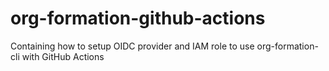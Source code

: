 # org-formation-github-actions
Containing how to setup OIDC provider and IAM role to use org-formation-cli with GitHub Actions
